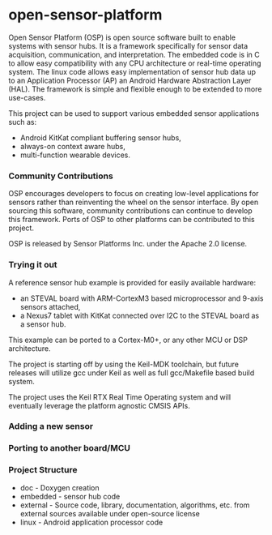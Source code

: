 open-sensor-platform
====================

Open Sensor Platform (OSP) is open source software built to enable
systems with sensor hubs.  It is a framework specifically for sensor
data acquisition, communication, and interpretation.  The embedded
code is in C to allow easy compatibility with any CPU architecture or
real-time operating system.  The linux code allows easy implementation
of sensor hub data up to an Application Processor (AP) an Android
Hardware Abstraction Layer (HAL).  The framework is simple and
flexible enough to be extended to more use-cases.

This project can be used to support various embedded sensor
applications such as:
  * Android KitKat compliant buffering sensor hubs,
  * always-on context aware hubs,
  * multi-function wearable devices.

### Community Contributions

OSP encourages developers to focus on creating low-level applications
for sensors rather than reinventing the wheel on the sensor interface.
By open sourcing this software, community contributions can continue
to develop this framework.  Ports of OSP to other platforms can be
contributed to this project.

OSP is released by Sensor Platforms Inc. under the Apache 2.0 license.

### Trying it out

A reference sensor hub example is provided for easily available hardware: 
  * an STEVAL board with ARM-CortexM3 based microprocessor and 9-axis sensors attached,
  * a Nexus7 tablet with KitKat connected over I2C to the STEVAL board as a sensor hub.

This example can be ported to a Cortex-M0+, or any other MCU or DSP
architecture.

The project is starting off by using the Keil-MDK toolchain, but
future releases will utilize gcc under Keil as well as full
gcc/Makefile based build system.

The project uses the Keil RTX Real Time Operating system and will
eventually leverage the platform agnostic CMSIS APIs.

### Adding a new sensor

### Porting to another board/MCU

### Project Structure
  * doc - Doxygen creation
  * embedded - sensor hub code 
  * external - Source code, library, documentation, algorithms, etc. from external sources available under open-source license
  * linux - Android application processor code
